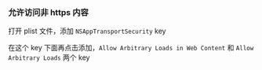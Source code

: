 ### 允许访问非 https 内容

打开 plist 文件，添加 `NSAppTransportSecurity` key

在这个 key 下面再点击添加，`Allow Arbitrary Loads in Web Content` 和 `Allow Arbitrary Loads` 两个 key